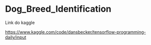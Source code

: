# Dog_Breed_Identification
Link do kaggle 

https://www.kaggle.com/code/dansbecker/tensorflow-programming-daily/input

